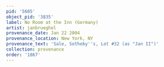 ```yaml
---
pid: '5605'
object_pid: '3835'
label: No Room at the Inn (Germany)
artist: janbrueghel
provenance_date: Jan 22 2004
provenance_location: New York, NY
provenance_text: 'Sale, Sotheby''s, Lot #32 (as "Jan II")'
collection: provenance
order: '1867'
---
```

